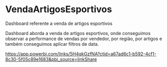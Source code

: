 # VendaArtigosEsportivos
Dashboard referente a venda de artigos esportivos

Dashboard aborda a venda de artigos esportivos, onde conseguimos observar a performance de vendas por vendedor, por região, por artigos e também conseguimos aplicar filtros de data.

https://app.powerbi.com/links/5H4qkGzfNA?ctid=a67ad6c1-b592-4cf1-8c30-5f05c89e1683&pbi_source=linkShare
